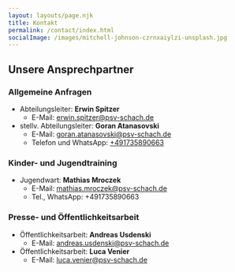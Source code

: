 ```yaml
---
layout: layouts/page.njk
title: Kontakt
permalink: /contact/index.html
socialImage: /images/mitchell-johnson-czrnxaiylzi-unsplash.jpg
---
```

## Unsere Ansprechpartner

### Allgemeine Anfragen
  * Abteilungsleiter: **Erwin Spitzer**
    * E-Mail: [erwin.spitzer@psv-schach.de](mailto:erwin.spitzer@psv-schach.de)
  * stellv. Abteilungsleiter: **Goran Atanasovski**
    * E-Mail: [goran.atanasovski@psv-schach.de](mailto:goran.atanasovski@psv-schach.de)
    * Telefon und WhatsApp: [+491735890663](tel:+491735890663)
### Kinder- und Jugendtraining
  * Jugendwart: **Mathias Mroczek**
    * E-Mail: [mathias.mroczek@psv-schach.de](mailto:mathias.mroczek@psv-schach.de)
    * Tel., WhatsApp: +491735890663
### Presse- und Öffentlichkeitsarbeit
  * Öffentlichkeitsarbeit: **Andreas Usdenski** 
    * E-Mail: [andreas.usdenski@psv-schach.de](mailto:andreas.usdenski@psv-schach.de)
  * Öffentlichkeitsarbeit: **Luca Venier**  
    * E-Mail: [luca.venier@psv-schach.de](mailto:luca.venier@psv-schach.de)